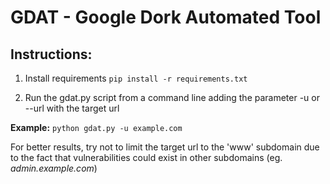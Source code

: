 # GDAT - Google Dork Automated Tool

## Instructions:
1. Install requirements
```pip install -r requirements.txt```

2. Run the gdat.py script from a command line adding the parameter -u or --url with the target url

**Example:**
```python gdat.py -u example.com```

For better results, try not to limit the target url to the 'www' subdomain due to the fact that vulnerabilities could exist in other subdomains (eg. *admin.example.com*)